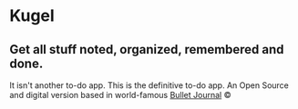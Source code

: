 # Kugel
## Get all stuff noted, organized, remembered and done.
It isn't another to-do app. This is the definitive to-do app. An Open Source and digital version based in world-famous [Bullet Journal](http://www.bulletjournal.com) ©